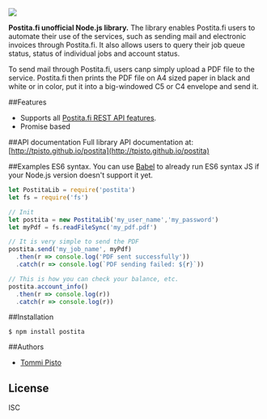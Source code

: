 <img src="https://postita.fi/static/postita/images/newintro/postita_web_postitalogo.png"><br/>

**Postita.fi unofficial Node.js library.** The library enables Postita.fi users to automate their use of the services, such as sending mail and electronic invoices through Postita.fi. It also allows users to query their job queue status, status of individual jobs and account status.

To send mail through Postita.fi, users canp simply upload a PDF file to the service. Postita.fi then prints the PDF file on A4 sized paper in black and white or in color, put it into a big-windowed C5 or C4 envelope and send it.

##Features
* Supports all [Postita.fi REST API features](https://postita.fi/blog/fi/postita-http-api/).
* Promise based

##API documentation
Full library API documentation at: [http://tpisto.github.io/postita](http://tpisto.github.io/postita)

##Examples
ES6 syntax. You can use [Babel](https://babeljs.io/) to already run ES6 syntax JS if your Node.js version doesn't support it yet.
 
```javascript
let PostitaLib = require('postita')
let fs = require('fs')

// Init
let postita = new PostitaLib('my_user_name','my_password')
let myPdf = fs.readFileSync('my_pdf.pdf')

// It is very simple to send the PDF
postita.send('my_job_name', myPdf)
  .then(r => console.log('PDF sent successfully'))
  .catch(r => console.log(`PDF sending failed: ${r}`))

// This is how you can check your balance, etc.
postita.account_info()
  .then(r => console.log(r))
  .catch(r => console.log(r))
```

##Installation
```
$ npm install postita
```  

##Authors
- [Tommi Pisto](https://github.com/tpisto)

## License
ISC